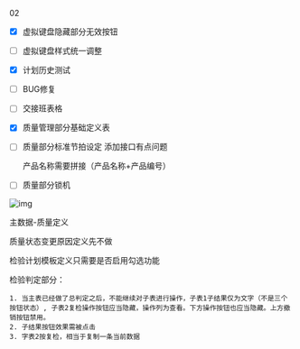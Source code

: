 02

- [x] 虚拟键盘隐藏部分无效按钮

- [ ] 虚拟键盘样式统一调整

- [x] 计划历史测试

- [ ] BUG修复

- [ ] 交接班表格

- [x] 质量管理部分基础定义表

- [ ] 质量部分标准节拍设定  添加接口有点问题

  产品名称需要拼接（产品名称+产品编号）

- [ ] 质量部分锁机

![img](file:///C:/Users/62624/Documents/WXWork/1688850327049427/Cache/Image/2021-02/企业微信截图_16137855793453.png)

主数据-质量定义 

质量状态变更原因定义先不做

检验计划模板定义只需要是否启用勾选功能

检验判定部分：

	1. 当主表已经做了总判定之后，不能继续对子表进行操作，子表1子结果仅为文字（不是三个按钮状态）, 子表2复检操作按钮应当隐藏，操作列为查看。下方操作按钮也应当隐藏。上方撤销按钮禁用。
 	2. 子结果按钮效果需被点击
 	3. 字表2按复检，相当于复制一条当前数据